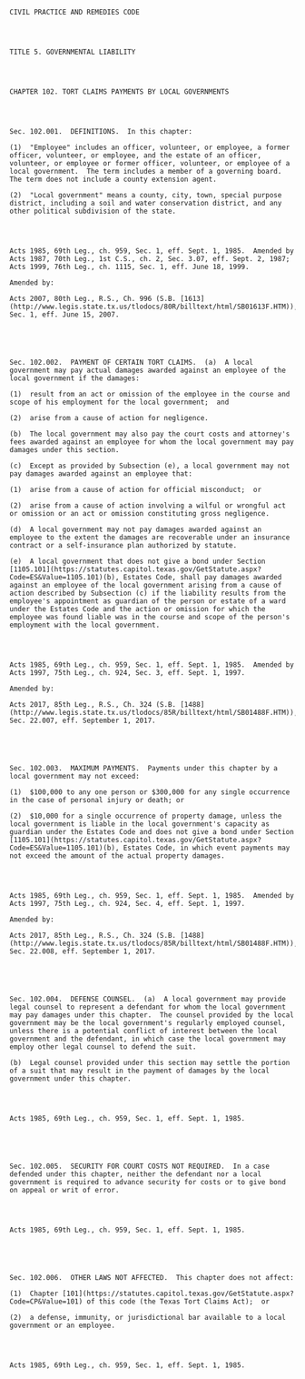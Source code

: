 ﻿
    
    
    	
    					
    
    
    CIVIL PRACTICE AND REMEDIES CODE
    
      
    
    
    TITLE 5. GOVERNMENTAL LIABILITY
    
      
    
    
    CHAPTER 102. TORT CLAIMS PAYMENTS BY LOCAL GOVERNMENTS
    
      
    
    
    Sec. 102.001.  DEFINITIONS.  In this chapter:
    
    (1)  "Employee" includes an officer, volunteer, or employee, a former officer, volunteer, or employee, and the estate of an officer, volunteer, or employee or former officer, volunteer, or employee of a local government.  The term includes a member of a governing board.  The term does not include a county extension agent.
    
    (2)  "Local government" means a county, city, town, special purpose district, including a soil and water conservation district, and any other political subdivision of the state.
    
    
    
    
    Acts 1985, 69th Leg., ch. 959, Sec. 1, eff. Sept. 1, 1985.  Amended by Acts 1987, 70th Leg., 1st C.S., ch. 2, Sec. 3.07, eff. Sept. 2, 1987;  Acts 1999, 76th Leg., ch. 1115, Sec. 1, eff. June 18, 1999.
    
    Amended by: 
    
    Acts 2007, 80th Leg., R.S., Ch. 996 (S.B. [1613](http://www.legis.state.tx.us/tlodocs/80R/billtext/html/SB01613F.HTM)), Sec. 1, eff. June 15, 2007.
    
    
    
    
    
    Sec. 102.002.  PAYMENT OF CERTAIN TORT CLAIMS.  (a)  A local government may pay actual damages awarded against an employee of the local government if the damages:
    
    (1)  result from an act or omission of the employee in the course and scope of his employment for the local government;  and
    
    (2)  arise from a cause of action for negligence.
    
    (b)  The local government may also pay the court costs and attorney's fees awarded against an employee for whom the local government may pay damages under this section.
    
    (c)  Except as provided by Subsection (e), a local government may not pay damages awarded against an employee that:
    
    (1)  arise from a cause of action for official misconduct;  or
    
    (2)  arise from a cause of action involving a wilful or wrongful act or omission or an act or omission constituting gross negligence.
    
    (d)  A local government may not pay damages awarded against an employee to the extent the damages are recoverable under an insurance contract or a self-insurance plan authorized by statute.
    
    (e)  A local government that does not give a bond under Section [1105.101](https://statutes.capitol.texas.gov/GetStatute.aspx?Code=ES&Value=1105.101)(b), Estates Code, shall pay damages awarded against an employee of the local government arising from a cause of action described by Subsection (c) if the liability results from the employee's appointment as guardian of the person or estate of a ward under the Estates Code and the action or omission for which the employee was found liable was in the course and scope of the person's employment with the local government.
    
    
    
    
    Acts 1985, 69th Leg., ch. 959, Sec. 1, eff. Sept. 1, 1985.  Amended by Acts 1997, 75th Leg., ch. 924, Sec. 3, eff. Sept. 1, 1997.
    
    Amended by: 
    
    Acts 2017, 85th Leg., R.S., Ch. 324 (S.B. [1488](http://www.legis.state.tx.us/tlodocs/85R/billtext/html/SB01488F.HTM)), Sec. 22.007, eff. September 1, 2017.
    
    
    
    
    
    Sec. 102.003.  MAXIMUM PAYMENTS.  Payments under this chapter by a local government may not exceed:
    
    (1)  $100,000 to any one person or $300,000 for any single occurrence in the case of personal injury or death; or
    
    (2)  $10,000 for a single occurrence of property damage, unless the local government is liable in the local government's capacity as guardian under the Estates Code and does not give a bond under Section [1105.101](https://statutes.capitol.texas.gov/GetStatute.aspx?Code=ES&Value=1105.101)(b), Estates Code, in which event payments may not exceed the amount of the actual property damages.
    
    
    
    
    Acts 1985, 69th Leg., ch. 959, Sec. 1, eff. Sept. 1, 1985.  Amended by Acts 1997, 75th Leg., ch. 924, Sec. 4, eff. Sept. 1, 1997.
    
    Amended by: 
    
    Acts 2017, 85th Leg., R.S., Ch. 324 (S.B. [1488](http://www.legis.state.tx.us/tlodocs/85R/billtext/html/SB01488F.HTM)), Sec. 22.008, eff. September 1, 2017.
    
    
    
    
    
    Sec. 102.004.  DEFENSE COUNSEL.  (a)  A local government may provide legal counsel to represent a defendant for whom the local government may pay damages under this chapter.  The counsel provided by the local government may be the local government's regularly employed counsel, unless there is a potential conflict of interest between the local government and the defendant, in which case the local government may employ other legal counsel to defend the suit.
    
    (b)  Legal counsel provided under this section may settle the portion of a suit that may result in the payment of damages by the local government under this chapter.
    
    
    
    
    Acts 1985, 69th Leg., ch. 959, Sec. 1, eff. Sept. 1, 1985.
    
    
    
    
    
    Sec. 102.005.  SECURITY FOR COURT COSTS NOT REQUIRED.  In a case defended under this chapter, neither the defendant nor a local government is required to advance security for costs or to give bond on appeal or writ of error.
    
    
    
    
    Acts 1985, 69th Leg., ch. 959, Sec. 1, eff. Sept. 1, 1985.
    
    
    
    
    
    Sec. 102.006.  OTHER LAWS NOT AFFECTED.  This chapter does not affect:
    
    (1)  Chapter [101](https://statutes.capitol.texas.gov/GetStatute.aspx?Code=CP&Value=101) of this code (the Texas Tort Claims Act);  or
    
    (2)  a defense, immunity, or jurisdictional bar available to a local government or an employee.
    
    
    
    
    Acts 1985, 69th Leg., ch. 959, Sec. 1, eff. Sept. 1, 1985.
    
    
    
    
    				
